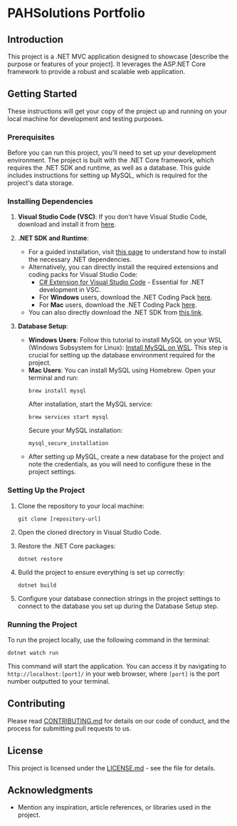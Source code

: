 # PAHSolutions Portfolio

## Introduction

This project is a .NET MVC application designed to showcase [describe the purpose or features of your project]. It leverages the ASP.NET Core framework to provide a robust and scalable web application.

## Getting Started

These instructions will get your copy of the project up and running on your local machine for development and testing purposes.

### Prerequisites

Before you can run this project, you'll need to set up your development environment. The project is built with the .NET Core framework, which requires the .NET SDK and runtime, as well as a database. This guide includes instructions for setting up MySQL, which is required for the project's data storage.

### Installing Dependencies

1. **Visual Studio Code (VSC)**: If you don't have Visual Studio Code, download and install it from [here](https://code.visualstudio.com/).

2. **.NET SDK and Runtime**: 
   - For a guided installation, visit [this page](https://code.visualstudio.com/docs/languages/dotnet) to understand how to install the necessary .NET dependencies.
   - Alternatively, you can directly install the required extensions and coding packs for Visual Studio Code:
     - [C# Extension for Visual Studio Code](https://marketplace.visualstudio.com/items?itemName=ms-dotnettools.csdevkit) - Essential for .NET development in VSC.
     - For **Windows** users, download the .NET Coding Pack [here](https://aka.ms/dotnet-coding-pack-win).
     - For **Mac** users, download the .NET Coding Pack [here](https://aka.ms/dotnet-coding-pack-mac).
   - You can also directly download the .NET SDK from [this link](https://aka.ms/vscDocs/dotnet/download).

3. **Database Setup**:
   - **Windows Users**: Follow this tutorial to install MySQL on your WSL (Windows Subsystem for Linux): [Install MySQL on WSL](https://docs.microsoft.com/en-us/windows/wsl/tutorials/wsl-database#installing-mysql). This step is crucial for setting up the database environment required for the project.
   - **Mac Users**: You can install MySQL using Homebrew. Open your terminal and run:
     ```
     brew install mysql
     ```
     After installation, start the MySQL service:
     ```
     brew services start mysql
     ```
     Secure your MySQL installation:
     ```
     mysql_secure_installation
     ```
   - After setting up MySQL, create a new database for the project and note the credentials, as you will need to configure these in the project settings.

### Setting Up the Project

1. Clone the repository to your local machine:
   ```
   git clone [repository-url]
   ```
2. Open the cloned directory in Visual Studio Code.

3. Restore the .NET Core packages:
   ```
   dotnet restore
   ```

4. Build the project to ensure everything is set up correctly:
   ```
   dotnet build
   ```

5. Configure your database connection strings in the project settings to connect to the database you set up during the Database Setup step.

### Running the Project

To run the project locally, use the following command in the terminal:
   ```
   dotnet watch run
   ```
This command will start the application. You can access it by navigating to `http://localhost:[port]/` in your web browser, where `[port]` is the port number outputted to your terminal.

## Contributing

Please read [CONTRIBUTING.md](/CONTRIBUTING.md) for details on our code of conduct, and the process for submitting pull requests to us.

## License

This project is licensed under the [LICENSE.md](/LICENSE.md) - see the file for details.

## Acknowledgments

- Mention any inspiration, article references, or libraries used in the project.
